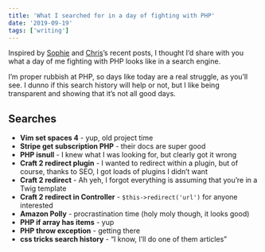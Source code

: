 ```yaml
---
title: 'What I searched for in a day of fighting with PHP'
date: '2019-09-19'
tags: ['writing']
---
```


Inspired by [Sophie](https://localghost.dev/2019/09/everything-i-googled-in-a-week-as-a-professional-software-engineer/) and [Chris](https://css-tricks.com/web-developer-search-history/)’s recent posts, I thought I’d share with you what a day of me fighting with PHP looks like in a search engine.

I’m proper rubbish at PHP, so days like today are a real struggle, as you’ll see. I dunno if this search history will help or not, but I like being transparent and showing that it’s not all good days.

## Searches

- **Vim set spaces 4** - yup, old project time
- **Stripe get subscription PHP** - their docs are super good
- **PHP isnull** - I knew what I was looking for, but clearly got it wrong
- **Craft 2 redirect plugin** - I wanted to redirect within a plugin, but of course, thanks to SEO, I got loads of plugins I didn’t want
- **Craft 2 redirect** - Ah yeh, I forgot everything is assuming that you’re in a Twig template
- **Craft 2 redirect in Controller** - `$this->redirect('url')` for anyone interested
- **Amazon Polly** - procrastination time (holy moly though, it looks good)
- **PHP if array has items** - yup
- **PHP throw exception** - getting there
- **css tricks search history** - “I know, I’ll do one of them articles”

